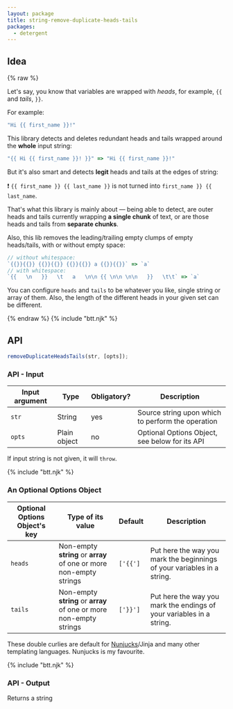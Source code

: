 ```yaml
---
layout: package
title: string-remove-duplicate-heads-tails
packages:
  - detergent
---
```


## Idea

{% raw %}

Let's say, you know that variables are wrapped with _heads_, for example, `{{` and _tails_, `}}`.

For example:

```js
"Hi {{ first_name }}!"
```

This library detects and deletes redundant heads and tails wrapped around the **whole** input string:

```js
"{{ Hi {{ first_name }}! }}" => "Hi {{ first_name }}!"
```

But it's also smart and detects **legit** heads and tails at the edges of string:

:exclamation: `{{ first_name }} {{ last_name }}` is not turned into `first_name }} {{ last_name`.

That's what this library is mainly about — being able to detect, are outer heads and tails currently wrapping **a single chunk** of text, or are those heads and tails from **separate chunks**.

Also, this lib removes the leading/trailing empty clumps of empty heads/tails, with or without empty space:

```js
// without whitespace:
`{{}}{{}} {{}}{{}} {{}}{{}} a {{}}{{}}` => `a`
// with whitespace:
`{{   \n   }}   \t   a   \n\n {{ \n\n \n\n   }}   \t\t` => `a`
```

You can configure `heads` and `tails` to be whatever you like, single string or array of them. Also, the length of the different heads in your given set can be different.

{% endraw %}
{% include "btt.njk" %}

## API

```js
removeDuplicateHeadsTails(str, [opts]);
```

### API - Input

| Input argument | Type         | Obligatory? | Description                                       |
| -------------- | ------------ | ----------- | ------------------------------------------------- |
| `str`          | String       | yes         | Source string upon which to perform the operation |
| `opts`         | Plain object | no          | Optional Options Object, see below for its API    |

If input string is not given, it will `throw`.

{% include "btt.njk" %}

### An Optional Options Object

| Optional Options Object's key | Type of its value                                                  | Default  | Description                                                             |
| ----------------------------- | ------------------------------------------------------------------ | -------- | ----------------------------------------------------------------------- |
| `heads`                       | Non-empty **string** or **array** of one or more non-empty strings | `['{{']` | Put here the way you mark the beginnings of your variables in a string. |
| `tails`                       | Non-empty **string** or **array** of one or more non-empty strings | `['}}']` | Put here the way you mark the endings of your variables in a string.    |

These double curlies are default for [Nunjucks](https://mozilla.github.io/nunjucks/)/Jinja and many other templating languages. Nunjucks is my favourite.

{% include "btt.njk" %}

### API - Output

Returns a string
